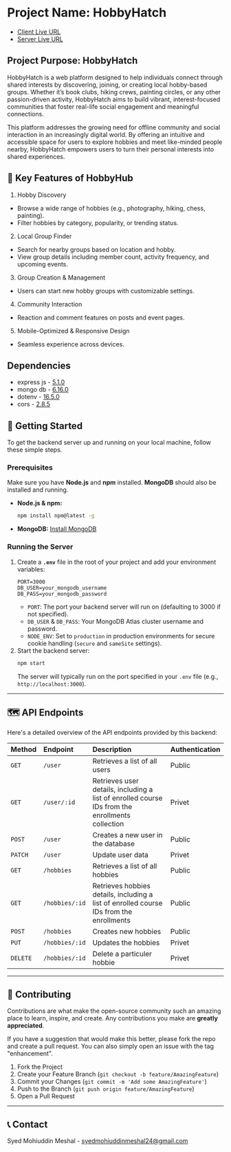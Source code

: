 # Project Name: HobbyHatch

- [Client Live URL](https://assignment-10-hobby-hatch.web.app/)
- [Server Live URL](https://assignment-10-server-xi-fawn.vercel.app/)

## Project Purpose: HobbyHatch

HobbyHatch is a web platform designed to help individuals connect through shared interests by discovering, joining, or creating local hobby-based groups. Whether it’s book clubs, hiking crews, painting circles, or any other passion-driven activity, HobbyHatch aims to build vibrant, interest-focused communities that foster real-life social engagement and meaningful connections.

This platform addresses the growing need for offline community and social interaction in an increasingly digital world. By offering an intuitive and accessible space for users to explore hobbies and meet like-minded people nearby, HobbyHatch empowers users to turn their personal interests into shared experiences.

## 🔑 Key Features of HobbyHub

1. Hobby Discovery
- Browse a wide range of hobbies (e.g., photography, hiking, chess, painting).
- Filter hobbies by category, popularity, or trending status.

2. Local Group Finder
- Search for nearby groups based on location and hobby.
- View group details including member count, activity frequency, and upcoming events.

3. Group Creation & Management
- Users can start new hobby groups with customizable settings.

4. Community Interaction
- Reaction and comment features on posts and event pages.

5. Mobile-Optimized & Responsive Design
- Seamless experience across devices.

## Dependencies

- express js - [5.1.0](https://expressjs.com/)
- mongo db - [6.16.0](https://www.mongodb.com/)
- dotenv - [16.5.0](https://www.npmjs.com/package/dotenv)
- cors - [2.8.5](https://www.npmjs.com/package/cors)

## 🚀 Getting Started

To get the backend server up and running on your local machine, follow these simple steps.

### Prerequisites

Make sure you have **Node.js** and **npm** installed. **MongoDB** should also be installed and running.

* **Node.js & npm:**
    ```bash
    npm install npm@latest -g
    ```
* **MongoDB:** [Install MongoDB](https://docs.mongodb.com/manual/installation/)

### Running the Server

1.  Create a **`.env`** file in the root of your project and add your environment variables:
    ```env
    PORT=3000
    DB_USER=your_mongodb_username
    DB_PASS=your_mongodb_password
    ```
    * `PORT`: The port your backend server will run on (defaulting to 3000 if not specified).
    * `DB_USER` & `DB_PASS`: Your MongoDB Atlas cluster username and password.
    * `NODE_ENV`: Set to `production` in production environments for secure cookie handling (`secure` and `sameSite` settings).
2.  Start the backend server:
    ```bash
    npm start
    ```
    The server will typically run on the port specified in your `.env` file (e.g., `http://localhost:3000`).

---

## 🗺️ API Endpoints

Here's a detailed overview of the API endpoints provided by this backend:

| Method | Endpoint | Description | Authentication |
| :------- | :----------------------------------- | :----------------------------------------------------------------------------------------------------------------------------------------------------------------------------------------------------------------------------------------- | :------------- |
| `GET` | `/user` | Retrieves a list of all users | Public |
| `GET` | `/user/:id` | Retrieves user details, including a list of enrolled course IDs from the enrollments collection | Privet |
| `POST` | `/user` | Creates a new user in the database | Public |
| `PATCH` | `/user` | Update user data | Privet |
| `GET` | `/hobbies` | Retrieves a list of all hobbies | Public |
| `GET` | `/hobbies/:id` | Retrieves hobbies details, including a list of enrolled course IDs from the enrollments | Public |
| `POST` | `/hobbies` | Creates new hobbies | Public |
| `PUT` | `/hobbies/:id` | Updates the hobbies | Privet |
| `DELETE` | `/hobbies/:id` | Delete a particuler hobbie | Privet |

---

## 🤝 Contributing

Contributions are what make the open-source community such an amazing place to learn, inspire, and create. Any contributions you make are **greatly appreciated**.

If you have a suggestion that would make this better, please fork the repo and create a pull request. You can also simply open an issue with the tag "enhancement".

1.  Fork the Project
2.  Create your Feature Branch (`git checkout -b feature/AmazingFeature`)
3.  Commit your Changes (`git commit -m 'Add some AmazingFeature'`)
4.  Push to the Branch (`git push origin feature/AmazingFeature`)
5.  Open a Pull Request

---

## 📞 Contact

Syed Mohiuddin Meshal - syedmohiuddinmeshal24@gmail.com